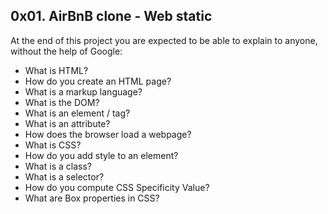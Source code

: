 ## 0x01. AirBnB clone - Web static
At the end of this project you are expected to be able to explain to anyone, without the help of Google:
- What is HTML?
- How do you create an HTML page?
- What is a markup language?
- What is the DOM?
- What is an element / tag?
- What is an attribute?
- How does the browser load a webpage?
- What is CSS?
- How do you add style to an element?
- What is a class?
- What is a selector?
- How do you compute CSS Specificity Value?
- What are Box properties in CSS?
